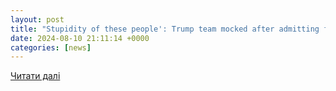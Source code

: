 ```yaml
---
layout: post
title: "Stupidity of these people': Trump team mocked after admitting falling for 'phishing' scam - Raw Story"
date: 2024-08-10 21:11:14 +0000
categories: [news]
---
```


[Читати далі](https://www.rawstory.com/trump-mocked-after-falling-for-phishing-scam/)
